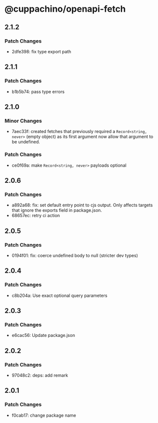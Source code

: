 # @cuppachino/openapi-fetch

## 2.1.2

### Patch Changes

- 2dfe398: fix type export path

## 2.1.1

### Patch Changes

- b1b5b74: pass type errors

## 2.1.0

### Minor Changes

- 7aec33f: created fetches that previously required a `Record<string, never>` (empty object) as its first argument now allow that argument to be undefined.

### Patch Changes

- ce0f69a: make `Record<string, never>` payloads optional

## 2.0.6

### Patch Changes

- a892a68: fix: set default entry point to cjs output. Only affects targets that ignore the exports field in package.json.
- 68657ec: retry ci action

## 2.0.5

### Patch Changes

- 0194f01: fix: coerce undefined body to null (stricter dev types)

## 2.0.4

### Patch Changes

- c8b204a: Use exact optional query parameters

## 2.0.3

### Patch Changes

- e6cac56: Update package.json

## 2.0.2

### Patch Changes

- 97048c2: deps: add remark

## 2.0.1

### Patch Changes

- f0cab17: change package name
